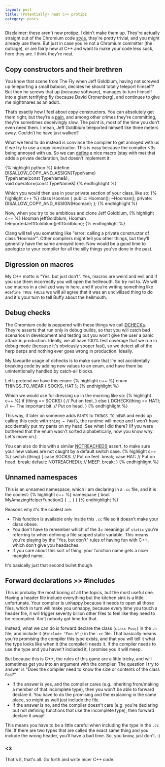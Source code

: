 ```yaml
---
layout: post
title: (Potentially) neat C++ protipz
category: posts
---
```

Disclaimer: these aren't new protipz. I didn't make them up. They're actually straight out of the Chromium code [style](http://www.chromium.org/developers/coding-style), they're pretty trivial, and you might already use them. But just in case you're not a Chromium committer (the outrage), or are fairly new at C++ and want to make your code less suck, here they are. I think they're neat.

## Copy constructors and their brethren
You know that scene from The Fly when Jeff Goldblum, having not screwed up teleporting a small baboon, decides he 
should totally teleport himself? But then he screws that up (because software), manages to turn himself into a giant terrifying fly (because David Cronenberg), and continues to give me nightmares as an adult. 

That’s exactly how I feel about copy constructors. You can absolutely get them right, but they’re a [pain](http://google-styleguide.googlecode.com/svn/trunk/cppguide.xml?showone=Copy_Constructors#Copy_Constructors), and among other crimes they're committing, they're sometimes deceivingly slow. The point is, most of the time you don’t even need them. I mean, Jeff Goldblum teleported himself like three meters away. Couldn’t he have just walked?

What we tend to do instead is convince the compiler to get annoyed with us if we try to use a copy constructor. This is easy because the compiler <3s being annoyed with us. So we can [define](https://code.google.com/p/chromium/codesearch#chromium/src/base/macros.h&l=28) a nice macro (stay with me) that adds a private declaration, but doesn’t implement it:

{% highlight python %}
#define DISALLOW_COPY_AND_ASSIGN(TypeName) \
TypeName(const TypeName&);   \
void operator=(const TypeName&)
{% endhighlight %}

Which you would then use in your private section of your class, like so:
{% highlight c++ %}
class Hooman {
 public:
  Hooman();
  ~Hooman();
 private:
  DISALLOW_COPY_AND_ASSIGN(Hooman);
};
{% endhighlight %}

Now, when you try to be ambitious and clone Jeff Goldblum,
{% highlight c++ %}
Hooman jeffGoldblum;
Hooman teleportedJeffGoldblum(jeffGoldblum);
{% endhighlight %}

Clang will tell you something like "error: calling a private constructor of class ‘Hooman’". Other compilers might tell you other things, but they’ll generally have the same annoyed tone. Now would be a good time to apologize to your compiler for all the silly things you’ve done in the past.

## Digression on macros
My C++ motto is “Yes, but just don’t”. Yes, macros are weird and evil and if you use them incorrectly you will open the hellmouth. So try not to. We will use macros in a civilized way in here, and if you’re writing something like `#define TRUE FALSE` we will all agree that it was an uncivilized thing to do and it's your turn to tell Buffy about the hellmouth.

## Debug checks
The Chromium code is peppered with these things we call [DCHECKs](https://code.google.com/p/chromium/codesearch#chromium/src/base/logging.h&l=734). They’re asserts that run only in debug builds, so that you will catch bad scenarios in development and testing but you won’t give the user a panic attack in production. Ideally, we all have 100% test coverage that we run in debug mode (because it's obviously sooper fast), so we detect all of the herp derps and nothing ever goes wrong in production. Ideally.

My favourite usage of dchecks is to make sure that I’m not accidentally breaking code by adding new values to an enum, and have them be unintentionally handled by catch-all blocks.

Let’s pretend we have this enum:
{% highlight c++ %}
enum THINGS_TO_WEAR {
  SOCKS,
  HAT
};
{% endhighlight %}

Which we would use for dressing up in the morning like so:
{% highlight c++ %}
if (thing == SOCKS) {
  // Put on feet.
} else {
  DCHECK(thing == HAT);  // <-- The important bit.
  // Put on head.
}
{% endhighlight %}

This way, if later on someone adds `PANTS` to `THINGS_TO_WEAR` and ends up calling this code with `thing = PANTS`, the runtime will meep and I won’t have accidentally put my pants on my head. See what I did there? (If you were bothered that the enum wasn't sorted alphabetically, now you know why. Let's move on.)

You can also do this with a similar [NOTREACHED()](https://code.google.com/p/chromium/codesearch#chromium/src/base/logging.h&l=783) assert, to make sure your new values are not caught by a default switch case.
{% highlight c++ %}
switch (thing) {
  case SOCKS:
    // Put on feet. 
    break;
  case HAT:
    // Put on head.
    break;
  default:
    NOTREACHED();  // MEEP.
    break;
}
{% endhighlight %}

## Unnamed namespaces
This is an unnamed namespace, which I am declaring in a `.cc` file, and it is the coolest:
{% highlight c++ %}
namespace {
  bool MyAmazingHelperFunction() { ... }
} 
{% endhighlight %}

Reasons why it's the coolest are:
 
* This function is available only inside this `.cc` file so it doesn't make your class obese.
* You don't have to remember which of the 3+ meanings of `static` you're referring to when defining a file scoped static variable. This means you're playing by the "Yes, but don't" rules of having fun with C++, which don't give you headaches.
* If you care about this sort of thing, your function name gets a nicer mangled name.

It's basically just that second bullet though. 

## Forward declarations >> #includes
This is probaby the most boring of all the topics, but the most useful one. Having a header file include everything but the kitchen sink is a little unfortunate. Your compiler is unhappy because it needs to open all those files, which in turn will make you unhappy, because every time you touch a header file, it will trigger seventy billion other files to feel like they need to be recompiled. Ain't nobody got time for that.

Instead, what we can do is forward declare the class (`class Foo;`) in the `.h` file, and include it (`#include "Foo.h";`) in the `.cc` file. That basically means you're promising the compiler this type exists, and that you will tell it what the type looks like when it (the compiler) needs it. If the compiler needs to use the type and you haven't included it, I promise you it will meep.

But because this is C++, the rules of this game are a little tricky, and will sometimes get you into an argument with the compiler. The question I try to answer is "Does the compiler need to know the size or contents of the class `Foo`?"

* If the answer is yes, and the compiler cares (e.g. inheriting from/making a member of that incomplete type), then you won't be able to forward declare it. You have to do the promising and the explaining in the same place, so might as well just include the file.
* If the answer is no, and the compiler doesn't care (e.g. you're declaring but not defining functions that use the incomplete type), then forward declare it away! 

This means you have to be a little careful when including the type in the `.cc` file. If there are two types that are called the exact same thing and you include the wrong header, you'll have a bad time. So, you know, just don't. :)

### <3
That's it, that's all. Go forth and write nicer C++ code. 

